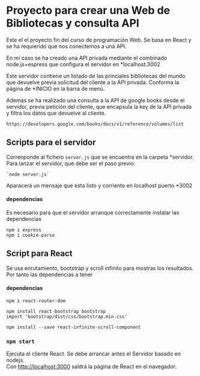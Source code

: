 # Proyecto para crear una Web de Bibliotecas y consulta API

Este el el proyecto fin del curso de programación Web. Se basa en React y se ha requierido que nos conectemos a una API.

En mi caso se ha creado una API privada mediante el combinado node.js+espress que configura el servidor en *localhost:3002

Este servidor contiene un listado de las princiales bibliotecas del mundo que devuelve previa solicitud del cliente a la API privada. Conforma la página de *INICIO en la barra de menú.

Además se ha realizado una consulta a la API de google books desde el servidor, previa petición del cliente, que encapsula la key de la API privada y filtra los datos que devuelve al cliente.

`https://developers.google.com/books/docs/v1/reference/volumes/list`

## Scripts para el servidor

Correnponde al fichero `server.js` que se encuentra en la carpeta *servidor. Para lanzar el servidor, que debe ser el paso previo:

	`node server.js` 

Aparacerá un mensaje que esta listo y corriento en localhost puerto *3002

#### dependencias

Es necesario para que el servidor arranque correctamente instalar las dependencias

	npm i express
	npm i cookie-parse
	
## Script para React

Se usa enrutamiento, bootstrap y scroll infinito para mostras los resultados. Por tanto las dependencias a tener

#### dependencias
	
	npm i react-router-dom
	
	npm install react-bootstrap bootstrap
	import 'bootstrap/dist/css/bootstrap.min.css'
	
	npm install --save react-infinite-scroll-component
	

### `npm start`

Ejecuta el cliente React. Se debe arrancar antes el Servidor basado en nodejs.\
Con [http://localhost:3000](http://localhost:3000) saldrá la página de React en el navegador.



